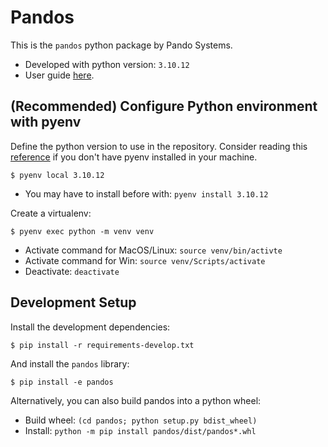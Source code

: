 # Pandos

This is the `pandos` python package by Pando Systems.


* Developed with python version: `3.10.12`
* User guide [here](USER_GUIDE.md).

## (Recommended) Configure Python environment with pyenv

Define the python version to use in the repository. Consider reading
this [reference](https://rhdzmota.com/post/the-best-way-to-install-python/) if you don't have pyenv installed in your machine.

```commandline
$ pyenv local 3.10.12
```
* You may have to install before with: `pyenv install 3.10.12`

Create a virtualenv:

```commandline
$ pyenv exec python -m venv venv
```
* Activate command for MacOS/Linux: `source venv/bin/activte`
* Activate command for Win: `source venv/Scripts/activate`
* Deactivate: `deactivate`


## Development Setup

Install the development dependencies:

```commandline
$ pip install -r requirements-develop.txt
```

And install the `pandos` library:

```commandline
$ pip install -e pandos
```

Alternatively, you can also build pandos into a python wheel:
* Build wheel: `(cd pandos; python setup.py bdist_wheel)`
* Install: `python -m pip install pandos/dist/pandos*.whl`

